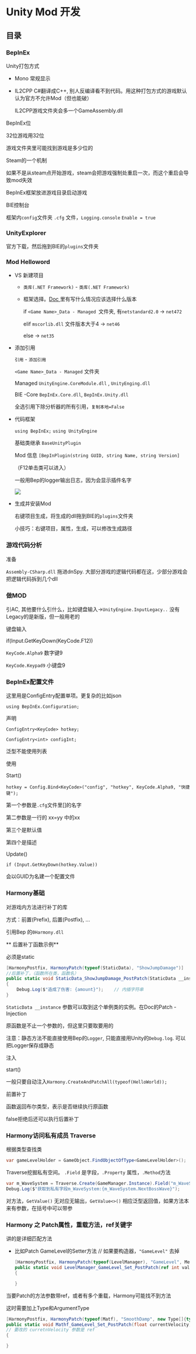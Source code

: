 # Unity Mod 开发

## 目录

### BepInEx

Unity打包方式

*   Mono 常规显示

*   IL2CPP C#翻译成C++, 别人反编译看不到代码。用这种打包方式的游戏默认认为官方不允许Mod（但也能破）

    IL2CPP游戏文件夹会多一个GameAssembly.dll

BepInEx位

32位游戏用32位

&#x20;游戏文件夹里可能找到游戏是多少位的

Steam的一个机制

如果不是从steam点开始游戏，steam会把游戏强制处重启一次，而这个重启会导致mod失效

BepInEx框架放进游戏目录启动游戏

BIE控制台

框架内`config`文件夹 `.cfg` 文件，`Logging.console`  `Enable = true`

### UnityExplorer

官方下载，然后拖到BIE的`plugins`文件夹

### Mod Helloword

*   VS 新建项目&#x20;

    *   `类库(.NET Framework)` - `类库(.NET Framework)`

    *   框架选择。[Doc ](https://docs.bepinex.dev/articles/dev_guide/plugin_tutorial/2_plugin_start.html "Doc ")里有写什么情况应该选择什么版本

        if `<Game Name>_Data - Managed `文件夹, 有`netstandard2.0` → `net472`

        elif `mscorlib.dll` 文件版本大于4 → `net46`

        else → `net35`

*   &#x20;添加引用

    `引用` - `添加引用`

    `<Game Name>_Data - Managed` 文件夹

    Managed `UnityEngine.CoreModule.dll` , `UnityEnging.dll`

    BIE -Core `BepInEx.Core.dll`, `BepInEx.Unity.dll`

    全选引用下除分析器的所有引用，`复制本地=False`

*   代码框架

    `using BepInEx;` `using UnityEngine`

    基础类继承 `BaseUnityPlugin`

    Mod 信息 `[BepInPlugin(string GUID, string Name, string Version]`

    （F12单击类可以进入）

    一般用Bep的logger输出日志，因为会显示插件名字

    ![](image/image_dvUj8tD7bo.png)

*   生成并安装Mod

    右键项目生成，将生成的dll拖到BIE的`plugins`文件夹

    小技巧：右键项目，属性，生成，可以修改生成路径

### 游戏代码分析

准备

`Assembly-CSharp.dll` 拖进dnSpy. 大部分游戏的逻辑代码都在这，少部分游戏会把逻辑代码拆到几个dll

### 做MOD

引AC, 其他要什么引什么，比如键盘输入→`UnityEngine.InputLegacy..`
没有Legacy的是新版，但一般用老的

键盘输入

if(Input.GetKeyDown(KeyCode.F12))

`KeyCode.Alpha9` 数字键9

`KeyCode.Keypad9` 小键盘9

### BepInEx配置文件

这里用是ConfigEntry配置单项。更复杂的比如json

`using BepInEx.Configuration;`

声明

`ConfigEntry<KeyCode> hotkey;`

`ConfigEntry<int> configInt;`

泛型不能使用列表

使用

Start()

`hotkey = Config.Bind<KeyCode>("config", "hotkey", KeyCode.Alpha9, "快捷键");`

第一个参数是`.cfg`文件里\[]的名字

第二参数是一行的 xx=yy 中的xx

第三个是默认值

第四个是描述

Update()

`if (Input.GetKeyDown(hotkey.Value))`

会以GUID为名建一个配置文件

### Harmony基础

对游戏内方法进行补丁的库

方式：前置(Prefix), 后置(Postfix), ...

引用Bep 的`0Harmony.dll`

\*\* 后置补丁函数示例\*\*

必须是static

```c#
[HarmonyPostfix, HarmonyPatch(typeof(StaticData), "ShowJumpDamage")]
//后置补丁，（函数所在类，函数名）
public static void StaticData_ShowJumpDamage_PostPatch(StaticData __instance, int amout)
{
    Debug.Log($"造成了伤害: {amount}");    // 内插字符串
}
```

`StaticData __instance` 参数可以取到这个单例类的实例。在Doc的Patch - Injection

原函数是不止一个参数的，但这里只要取要用的

注意：静态方法不能直接使用Bep的`Logger`, 只能直接用Unity的`Debug.log`. 可以把Logger保存成静态

注入

start()

一般只要自动注入`Harmony.CreateAndPatchAll(typeof(HelloWorld));`

前置补丁

函数返回布尔类型，表示是否继续执行原函数

false拒绝后还可以执行后置补丁

### Harmony访问私有成员 Traverse

&#x20;根据类型查找类

```c#
var gameLevelHolder = GameObject.FindObjectOfType<GameLevelHolder>();
```

Traverse挖掘私有空间。 `.Field` 是字段，`.Property` 属性，`.Method`方法

```c#
var m_WaveSystem = Traverse.Create(GameManager.Instance).Field("m_WaveSystem").GetValue<WaveSystem>();
Debug.Log($"获取到私有字段m_WaveSystem:{m_WaveSystem.NextBossWave}");
```

对方法，`GetValue()` 无对应无输出，`GetValue<>()` 相应泛型返回值，如果方法本来有参数，在括号中可以带参

### Harmony 之 Patch属性，重载方法，ref关键字

讲的是详细匹配方法

*   比如Patch GameLevel的Setter方法 // 如果要构造器，`"GameLevel"` 去掉

    ```c#
    [HarmonyPostfix, HarmonyPatch(typeof(LevelManager), "GameLevel", Method.Setter)]
    public static void LevelManager_GameLevel_Set_PostPatch(ref int value)
    {

    }
    ```

当要Patch的方法参数带ref，或者有多个重载，Harmony可能找不到方法

这时需要加上Type和ArgumentType

```c#
[HarmonyPostfix, HarmonyPatch(typeof(Matf), "SmoothDamp", new Type[]{typeof(float), typeof(float), typeof(float), typeof(float), new ArgumentType[] {ArgumentType.Normal, ArgumentType.Normal, ArgumentType.Ref, ArgumentType.Normal})]
public static void Mathf_GameLevel_Set_PostPatch(float currentVelocity)
// 要改的 curretnVelocity 参数是 ref
{

}
```
